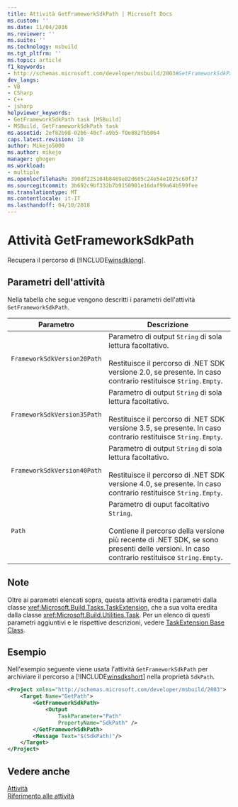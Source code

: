 ```yaml
---
title: Attività GetFrameworkSdkPath | Microsoft Docs
ms.custom: ''
ms.date: 11/04/2016
ms.reviewer: ''
ms.suite: ''
ms.technology: msbuild
ms.tgt_pltfrm: ''
ms.topic: article
f1_keywords:
- http://schemas.microsoft.com/developer/msbuild/2003#GetFrameworkSdkPath
dev_langs:
- VB
- CSharp
- C++
- jsharp
helpviewer_keywords:
- GetFrameworkSdkPath task [MSBuild]
- MSBuild, GetFrameworkSdkPath task
ms.assetid: 2ef82b98-02b6-40cf-a9b5-f0e882fb5064
caps.latest.revision: 10
author: Mikejo5000
ms.author: mikejo
manager: ghogen
ms.workload:
- multiple
ms.openlocfilehash: 390df225104b8469e82d605c24e54e1025c60f37
ms.sourcegitcommit: 3b692c9bf332b7b9150901e16daf99a64b599fee
ms.translationtype: MT
ms.contentlocale: it-IT
ms.lasthandoff: 04/10/2018
---
```

# <a name="getframeworksdkpath-task"></a>Attività GetFrameworkSdkPath
Recupera il percorso di [!INCLUDE[winsdklong](../deployment/includes/winsdklong_md.md)].  
  
## <a name="task-parameters"></a>Parametri dell'attività  
 Nella tabella che segue vengono descritti i parametri dell'attività `GetFrameworkSdkPath`.  
  
|Parametro|Descrizione|  
|---------------|-----------------|  
|`FrameworkSdkVersion20Path`|Parametro di output `String` di sola lettura facoltativo.<br /><br /> Restituisce il percorso di .NET SDK versione 2.0, se presente. In caso contrario restituisce `String.Empty`.|  
|`FrameworkSdkVersion35Path`|Parametro di output `String` di sola lettura facoltativo.<br /><br /> Restituisce il percorso di .NET SDK versione 3.5, se presente. In caso contrario restituisce `String.Empty`.|  
|`FrameworkSdkVersion40Path`|Parametro di output `String` di sola lettura facoltativo.<br /><br /> Restituisce il percorso di .NET SDK versione 4.0, se presente. In caso contrario restituisce `String.Empty`.|  
|`Path`|Parametro di ouput facoltativo `String`.<br /><br /> Contiene il percorso della versione più recente di .NET SDK, se sono presenti delle versioni. In caso contrario restituisce `String.Empty`.|  
  
## <a name="remarks"></a>Note  
 Oltre ai parametri elencati sopra, questa attività eredita i parametri dalla classe <xref:Microsoft.Build.Tasks.TaskExtension>, che a sua volta eredita dalla classe <xref:Microsoft.Build.Utilities.Task>. Per un elenco di questi parametri aggiuntivi e le rispettive descrizioni, vedere [TaskExtension Base Class](../msbuild/taskextension-base-class.md).  
  
## <a name="example"></a>Esempio  
 Nell'esempio seguente viene usata l'attività `GetFrameworkSdkPath` per archiviare il percorso a [!INCLUDE[winsdkshort](../debugger/debug-interface-access/includes/winsdkshort_md.md)] nella proprietà `SdkPath`.  
  
```xml  
<Project xmlns="http://schemas.microsoft.com/developer/msbuild/2003">  
    <Target Name="GetPath">  
        <GetFrameworkSdkPath>  
            <Output  
                TaskParameter="Path"  
                PropertyName="SdkPath" />  
        </GetFrameworkSdkPath>  
        <Message Text="$(SdkPath)"/>  
    </Target>  
</Project>  
```  
  
## <a name="see-also"></a>Vedere anche  
 [Attività](../msbuild/msbuild-tasks.md)   
 [Riferimento alle attività](../msbuild/msbuild-task-reference.md)